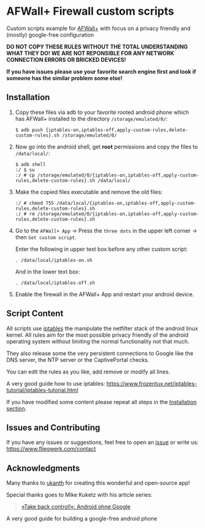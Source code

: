 # AFWall+ Firewall custom scripts

Custom scripts example for [AFWall+](https://github.com/ukanth/afwall) with focus on a privacy friendly and (mostly) google-free configuration

**DO NOT COPY THESE RULES WITHOUT THE TOTAL UNDERSTANDING WHAT THEY DO! WE ARE NOT REPONSIBLE FOR ANY NETWORK CONNECTION ERRORS OR BRICKED DEVICES!**

**If you have issues please use your favorite search engine first and look if someone has the similar problem some else!**


## Installation

1. Copy these files via adb to your favorite rooted android phone which has AFWall+ installed to the directory `/storage/emulated/0/`:
    ```
    $ adb push {iptables-on,iptables-off,apply-custom-rules,delete-custom-rules}.sh /storage/emulated/0/
    ```

2. Now go into the android shell, get **root** permissions and copy the files to `/data/local/`:
    ```
    $ adb shell
    :/ $ su
    :/ # cp /storage/emulated/0/{iptables-on,iptables-off,apply-custom-rules,delete-custom-rules}.sh /data/local/
    ```

3. Make the copied files executable and remove the old files:
    ```
    :/ # chmod 755 /data/local/{iptables-on,iptables-off,apply-custom-rules,delete-custom-rules}.sh
    :/ # rm /storage/emulated/0/{iptables-on,iptables-off,apply-custom-rules,delete-custom-rules}.sh
    ```

4. Go to the `AFWall+ App` -> Press the `three dots` in the upper left corner -> then `Set custom script`.
    
    Enter the following in upper text box before any other custom script:
    ```
    . /data/local/iptables-on.sh
    ```
    And in the lower text box:
    ```
    . /data/local/iptables-off.sh
    ```

5. Enable the firewall in the AFWall+ App and restart your android device.

## Script Content

All scripts use [iptables](https://netfilter.org/) the manipulate the netfilter stack of the android linux kernel. All rules aim for the most possible privacy friendly of the android operating system without limiting the normal functionality not that much.

They also release some the very persistent connections to Google like the DNS server, the NTP server or the CaptivePortal checks.

You can edit the rules as you like, add remove or modify all lines.

A very good guide how to use iptables:
<https://www.frozentux.net/iptables-tutorial/iptables-tutorial.html>

If you have modified some content please repeat all steps in the [Installation section](#installation).

## Issues and Contributing

If you have any issues or suggestions, feel free to open an [issue](https://github.com/fliegwerk/random-shell-scripts/issues) or write us: <https://www.fliegwerk.com/contact>

## Acknowledgments

Many thanks to [ukanth](https://github.com/ukanth) for creating this wonderful and open-source app!

Special thanks goes to Mike Kuketz with his article series:
> [»Take back control!«: Android ohne Google](https://www.kuketz-blog.de/android-ohne-google-take-back-control-teil1/)

A very good guide for building a google-free android phone

